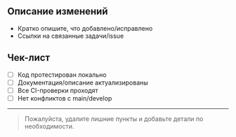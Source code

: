## Описание изменений

- Кратко опишите, что добавлено/исправлено
- Ссылки на связанные задачи/issue

## Чек-лист
- [ ] Код протестирован локально
- [ ] Документация/описание актуализированы
- [ ] Все CI-проверки проходят
- [ ] Нет конфликтов с main/develop

---

> Пожалуйста, удалите лишние пункты и добавьте детали по необходимости.

